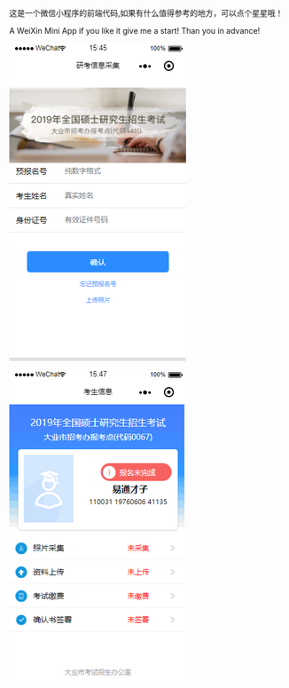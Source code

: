 这是一个微信小程序的前端代码,如果有什么值得参考的地方，可以点个星星哦！


A WeiXin Mini App if you like it give me a start! Than you in advance!


![首页](https://github.com/Rayongice/wxmini-exam/blob/master/resource/project-preview/img_01.png)


![主菜单](https://github.com/Rayongice/wxmini-exam/blob/master/resource/project-preview/img_02.png)

